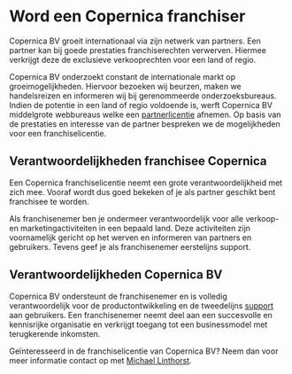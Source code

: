 # Word een Copernica franchiser

Copernica BV groeit internationaal via zijn netwerk van partners. Een
partner kan bij goede prestaties franchiserechten verwerven. Hiermee
verkrijgt deze de exclusieve verkooprechten voor een land of regio.

Copernica BV onderzoekt constant de internationale markt op
groeimogelijkheden. Hiervoor bezoeken wij beurzen, maken we
handelsreizen en informeren wij bij gerenommeerde onderzoeksbureaus.
Indien de potentie in een land of regio voldoende is, werft Copernica BV
middelgrote webbureaus welke een
[partnerlicentie](http://www.copernica.com/nl/partners/5-manieren-om-inkomsten-te-genereren "Waarom een Partnerlicentie?")
afnemen. Op basis van de prestaties en interesse van de partner
bespreken we de mogelijkheden voor een franchiselicentie.

Verantwoordelijkheden franchisee Copernica
------------------------------------------

Een Copernica franchiselicentie neemt een grote verantwoordelijkheid met
zich mee. Vooraf wordt dus goed bekeken of je als partner geschikt bent
franchisee te worden.

Als franchisenemer ben je ondermeer verantwoordelijk voor alle verkoop-
en marketingactiviteiten in een bepaald land. Deze activiteiten zijn
voornamelijk gericht op het werven en informeren van partners en
gebruikers. Tevens geef je als franchisenemer eerstelijns support.

Verantwoordelijkheden Copernica BV
----------------------------------

Copernica BV ondersteunt de franchisenemer en is volledig
verantwoordelijk voor de productontwikkeling en de tweedelijns
[support](http://www.copernica.com/nl/articles/ondersteuning "Ondersteuning")
aan gebruikers. Een franchisenemer neemt deel aan een succesvolle en
kennisrijke organisatie en verkrijgt toegang tot een businessmodel met
terugkerende inkomsten.

Geïnteresseerd in de franchiselicentie van Copernica BV? Neem dan voor
meer informatie contact op met [Michael
Linthorst](mailto:michael.linthorst@copernica.com?subject=Interesse%20in%20Franchiselicentie "Neem contact op met Michael Linthorst").
